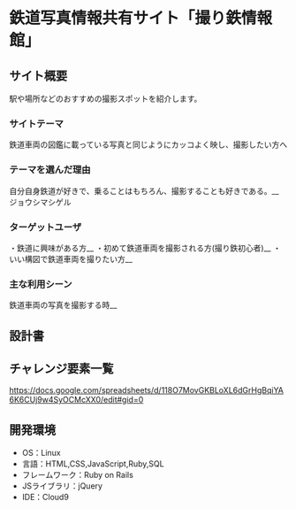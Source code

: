 # 鉄道写真情報共有サイト「撮り鉄情報館」

## サイト概要
駅や場所などのおすすめの撮影スポットを紹介します。

### サイトテーマ
鉄道車両の図鑑に載っている写真と同じようにカッコよく映し、撮影したい方へ

### テーマを選んだ理由
自分自身鉄道が好きで、乗ることはもちろん、撮影することも好きである。__
ジョウシマシゲル

### ターゲットユーザ
・鉄道に興味がある方__
・初めて鉄道車両を撮影される方(撮り鉄初心者)__
・いい構図で鉄道車両を撮りたい方__

### 主な利用シーン
鉄道車両の写真を撮影する時__

## 設計書


## チャレンジ要素一覧
https://docs.google.com/spreadsheets/d/118O7MovGKBLoXL6dGrHgBqiYA6K6CUj9w4SyOCMcXX0/edit#gid=0

## 開発環境
- OS：Linux
- 言語：HTML,CSS,JavaScript,Ruby,SQL
- フレームワーク：Ruby on Rails
- JSライブラリ：jQuery
- IDE：Cloud9
